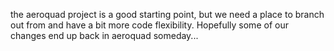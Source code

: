 the aeroquad project is a good starting point, but we need a place to branch out from and have a bit more code flexibility. Hopefully some of our changes end up back in aeroquad someday...